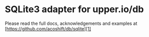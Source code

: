 # SQLite3 adapter for upper.io/db

Please read the full docs, acknowledgements and examples at
[https://github.com/acoshift/db/sqlite][1]

[1]: https://github.com/acoshift/db/sqlite
